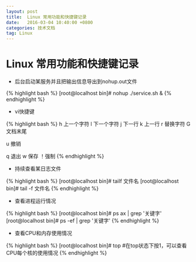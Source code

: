 ```yaml
---
layout: post
title:  Linux 常用功能和快捷键记录
date:   2016-03-04 10:40:00 +0800
categories: 技术文档
tag: Linux
---
```


Linux 常用功能和快捷键记录
==============================

* 后台启动某服务并且把输出信息导出到nohup.out文件

{% highlight bash %}
[root@localhost bin]# nohup ./service.sh &
{% endhighlight %}

* vi快捷键

{% highlight bash %}
h 上一个字符
l 下一个字符
j 下一行
k 上一行
r 替换字符
G 文档末尾

u 撤销

q 退出
w 保存
！强制
{% endhighlight %}

* 持续查看某日志文件

{% highlight bash %}
[root@localhost bin]# tailf 文件名
[root@localhost bin]# tail -f 文件名
{% endhighlight %}

* 查看进程运行情况

{% highlight bash %}
[root@localhost bin]# ps ax | grep '关键字'
[root@localhost bin]# ps -ef | grep '关键字'
{% endhighlight %}

* 查看CPU和内存使用情况

{% highlight bash %}
[root@localhost bin]# top
#在top状态下按1，可以查看CPU每个核的使用情况
{% endhighlight %}

<br />
<br />
 